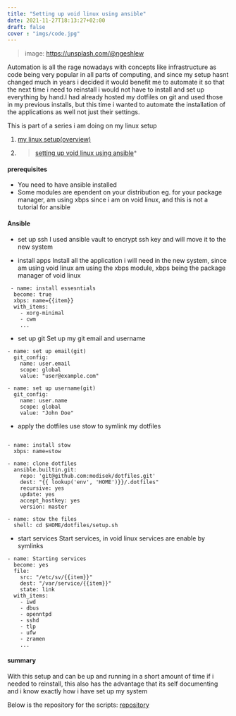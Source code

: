 ```yaml
---
title: "Setting up void linux using ansible"
date: 2021-11-27T18:13:27+02:00
draft: false
cover : "imgs/code.jpg"
---
```


> image: https://unsplash.com/@ngeshlew

Automation is all the rage nowadays with concepts like infrastructure as code being very popular in all parts of computing, and since my setup hasnt changed much in years i decided it would benefit me to automate it so that the next time i need to reinstall i would not have to install and set up everything by hand.I had already hosted my dotfiles on git and used those in my previous installs, but this time i wanted to automate the installation of the applications as well not just their settings.

This is part of a series i am doing on my linux setup
1. [my linux setup(overview)](https://modisek.github.io/posts/my-linux-dev-setup/)
2. >[setting up void linux using ansible](#)*

#### prerequisites
* You need to have ansible installed
* Some modules are ependent on your distribution eg. for your package manager, am using xbps since i am on void linux, and this is not a tutorial for ansible

#### Ansible
- set up ssh
I used ansible vault to encrypt ssh key and will move it to the new system

- install apps
Install all the application i will need in the new system, since am using void linux am using the xbps module, xbps being the package manager of void linux

```
 - name: install essesntials
  become: true
  xbps: name={{item}}
  with_items:
    - xorg-minimal
    - cwm
    ...
```
- set up git
Set up my git email and username 

```
- name: set up email(git)
  git_config:
    name: user.email
    scope: global
    value: "user@example.com"

- name: set up username(git)
  git_config:
    name: user.name
    scope: global
    value: "John Doe"
```
- apply the dotfiles
use stow to symlink my dotfiles
```

- name: install stow
  xbps: name=stow

- name: clone dotfiles
  ansible.builtin.git:
    repo: 'git@github.com:modisek/dotfiles.git'
    dest: "{{ lookup('env', 'HOME')}}/.dotfiles"
    recursive: yes
    update: yes
    accept_hostkey: yes
    version: master

- name: stow the files
  shell: cd $HOME/dotfiles/setup.sh

```
- start services
Start services, in void linux services are enable by symlinks


```
- name: Starting services
  become: yes
  file:
    src: "/etc/sv/{{item}}"
    dest: "/var/service/{{item}}"
    state: link
  with_items:
    - iwd
    - dbus
    - openntpd
    - sshd
    - tlp
    - ufw
    - zramen
    ...

```

#### summary

With this setup and can be up and running in a short amount of time if i needed to reinstall, this also has the advantage that its self documenting and i know exactly how i have set up my system

Below is the repository for the scripts:
[repository](https://github.com/modisek/ansible)
